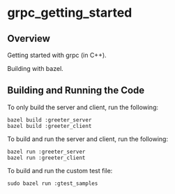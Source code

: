 # grpc_getting_started

## Overview
Getting started with grpc (in C++).

Building with bazel.

## Building and Running the Code
To only build the server and client, run the following:
```
bazel build :greeter_server
bazel build :greeter_client
```

To build and run the server and client, run the following:
```
bazel run :greeter_server
bazel run :greeter_client
```
To build and run the custom test file:
```
sudo bazel run :gtest_samples
```
